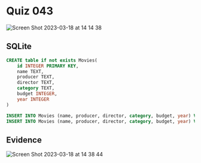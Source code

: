 # Quiz 043

![Screen Shot 2023-03-18 at 14 14 38](https://user-images.githubusercontent.com/111895127/226086331-d4d39be0-5cee-4ae4-9803-516efe7dc1e0.png)

## SQLite

```.sql
CREATE table if not exists Movies(
    id INTEGER PRIMARY KEY,
    name TEXT,
    producer TEXT,
    director TEXT,
    category TEXT,
    budget INTEGER,
    year INTEGER
)

INSERT INTO Movies (name, producer, director, category, budget, year) VALUES ('Pulp Fiction', 'Lawrence Bender', 'Quentin Tarantino', 'crime film', 8500000, 1994);
INSERT INTO Movies (name, producer, director, category, budget, year) VALUES ('The Pursuit of Happyness', 'James Lassiter', 'Gabriele Muccino', 'biographical drama film', 55000000, 2006);
```
## Evidence

![Screen Shot 2023-03-18 at 14 38 44](https://user-images.githubusercontent.com/111895127/226087448-ac8f6ce4-e476-4881-ad9c-f0b94c341941.png)


